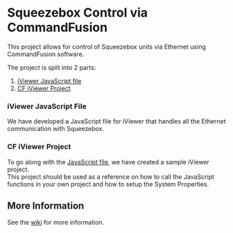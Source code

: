 # Squeezebox Control via CommandFusion 

This project allows for control of Squeezebox units via Ethernet using CommandFusion software.

The project is split into 2 parts:

1. [iViewer JavaScript file](#js)
1. [CF iViewer Project](#iviewer)

### <a name="js" />iViewer JavaScript File
We have developed a JavaScript file for iViewer that handles all the Ethernet communication with Squeezebox.

### <a name="iviewer" />CF iViewer Project
To go along with the [JavaScript file](#js), we have created a sample iViewer project.  
This project should be used as a reference on how to call the JavaScript functions in your own project and how to setup the System Properties.

## More Information
See the [wiki] for more information.

[wiki]: http://github.com/CommandFusion/Squeezebox/wiki